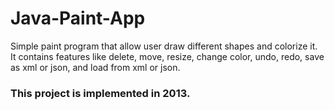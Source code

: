 # Java-Paint-App
Simple paint program that allow user draw different shapes and colorize it.<br/>
It contains features like delete, move, resize, change color, undo, redo, save as xml or json, and load from xml or json.<br/>

### This project is implemented in 2013.

